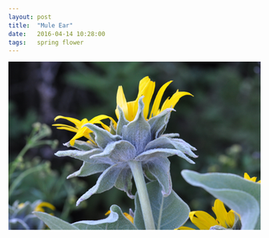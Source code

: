 ```yaml
---
layout: post
title:  "Mule Ear"
date:   2016-04-14 10:28:00
tags: 	spring flower
---
```


![Mule Ear](/images/mule-ear.png)